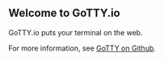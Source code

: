 ## Welcome to GoTTY.io

GoTTY.io puts your terminal on the web.

For more information, see [GoTTY on Github](https://github.com/sorenisanerd/gotty).
